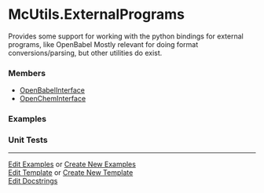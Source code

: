 # <a id="McUtils.ExternalPrograms">McUtils.ExternalPrograms</a>
    
Provides some support for working with the python bindings for external programs, like OpenBabel
Mostly relevant for doing format conversions/parsing, but other utilities do exist.

### Members

  - [OpenBabelInterface](ExternalPrograms/Babel/OpenBabelInterface.md)
  - [OpenChemInterface](ExternalPrograms/OpenChem/OpenChemInterface.md)

### Examples



### Unit Tests



___

[Edit Examples](https://github.com/McCoyGroup/McUtils/edit/edit/ci/examples/ci/docs/McUtils/ExternalPrograms.md) or 
[Create New Examples](https://github.com/McCoyGroup/McUtils/new/edit/?filename=ci/examples/ci/docs/McUtils/ExternalPrograms.md) <br/>
[Edit Template](https://github.com/McCoyGroup/McUtils/edit/edit/ci/docs/ci/docs/McUtils/ExternalPrograms.md) or 
[Create New Template](https://github.com/McCoyGroup/McUtils/new/edit/?filename=ci/docs/templates/ci/docs/McUtils/ExternalPrograms.md) <br/>
[Edit Docstrings](https://github.com/McCoyGroup/McUtils/edit/edit/McUtils/ExternalPrograms/__init__.py?message=Update%20Docs)